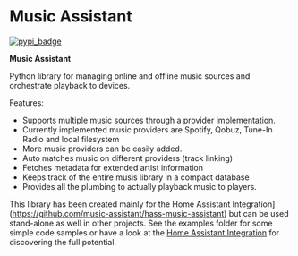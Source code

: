 Music Assistant
==================================

[![pypi_badge](https://img.shields.io/pypi/v/music_assistant.svg)](https://pypi.python.org/pypi/music_assistant)

**Music Assistant**


Python library for managing online and offline music sources and orchestrate playback to devices.

Features:

- Supports multiple music sources through a provider implementation.
- Currently implemented music providers are Spotify, Qobuz, Tune-In Radio and local filesystem
- More music providers can be easily added.
- Auto matches music on different providers (track linking)
- Fetches metadata for extended artist information
- Keeps track of the entire musis library in a compact database
- Provides all the plumbing to actually playback music to players.


This library has been created mainly for the Home Assistant Integration](https://github.com/music-assistant/hass-music-assistant) but can be used stand-alone as well in other projects.
See the examples folder for some simple code samples or have a look at the [Home Assistant Integration](https://github.com/music-assistant/hass-music-assistant) for discovering the full potential.
